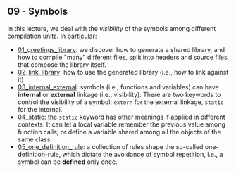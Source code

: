 ## 09 - Symbols

In this lecture, we deal with the *visibility* of the symbols among different compilation units. In particular:
- [01_greetings_library](./01_greetings_library): we discover how to generate a shared library, and how to compile "many" different files, split into headers and source files, that compose the library itself.
- [02_link_library](./02_link_library): how to use the generated library (i.e., how to link against it)
- [03_internal_external](./03_internal_external): symbols (i.e., functions and variables) can have **internal** or **external** linkage (i.e., visibility). There are two keywords to control the visibility of a symbol: `extern` for the external linkage, `static` for the internal.
- [04_static](./04_static): the `static` keyword has other meanings if applied in different contexts. It can let a local variable remember the previous value among function calls; or define a variable shared among all the objects of the same class.
- [05_one_definition_rule](./05_one_definition_rule): a collection of rules shape the so-called one-definition-rule, which dictate the avoidance of symbol repetition, i.e., a symbol can be **defined** only once.
